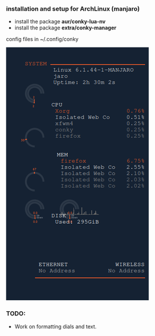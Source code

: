 ### installation and setup for ArchLinux (manjaro)
- install the package **aur/conky-lua-nv**
- install the package **extra/conky-manager**

 config files in ~/.config/conky

![alt text](https://github.com/p-mackay/conky/blob/master/image.png?raw=true)

### TODO:
- Work on formatting dials and text.
